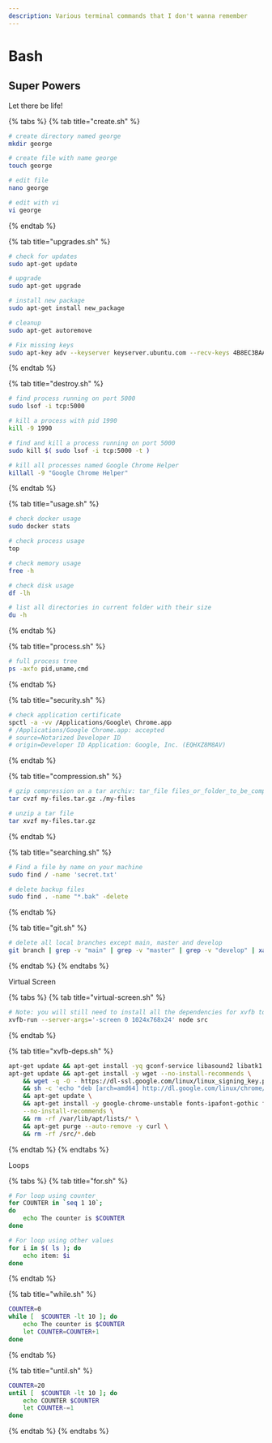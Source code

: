 ```yaml
---
description: Various terminal commands that I don't wanna remember
---
```


# Bash

## Super Powers

Let there be life!

{% tabs %}
{% tab title="create.sh" %}
```bash
# create directory named george
mkdir george

# create file with name george
touch george

# edit file
nano george

# edit with vi
vi george
```
{% endtab %}

{% tab title="upgrades.sh" %}
```bash
# check for updates
sudo apt-get update

# upgrade
sudo apt-get upgrade

# install new package
sudo apt-get install new_package

# cleanup
sudo apt-get autoremove

# Fix missing keys
sudo apt-key adv --keyserver keyserver.ubuntu.com --recv-keys 4B8EC3BAABDC4346
```
{% endtab %}

{% tab title="destroy.sh" %}
```bash
# find process running on port 5000
sudo lsof -i tcp:5000

# kill a process with pid 1990
kill -9 1990

# find and kill a process running on port 5000
sudo kill $( sudo lsof -i tcp:5000 -t )

# kill all processes named Google Chrome Helper
killall -9 "Google Chrome Helper"
```
{% endtab %}

{% tab title="usage.sh" %}
```bash
# check docker usage
sudo docker stats

# check process usage
top

# check memory usage
free -h

# check disk usage
df -lh

# list all directories in current folder with their size
du -h
```
{% endtab %}

{% tab title="process.sh" %}
```bash
# full process tree
ps -axfo pid,uname,cmd
```
{% endtab %}

{% tab title="security.sh" %}
```bash
# check application certificate
spctl -a -vv /Applications/Google\ Chrome.app
# /Applications/Google Chrome.app: accepted
# source=Notarized Developer ID
# origin=Developer ID Application: Google, Inc. (EQHXZ8M8AV)
```
{% endtab %}

{% tab title="compression.sh" %}
```bash
# gzip compression on a tar archiv: tar_file files_or_folder_to_be_compressed
tar cvzf my-files.tar.gz ./my-files

# unzip a tar file
tar xvzf my-files.tar.gz
```
{% endtab %}

{% tab title="searching.sh" %}
```bash
# Find a file by name on your machine
sudo find / -name 'secret.txt'

# delete backup files
sudo find . -name "*.bak" -delete
```
{% endtab %}

{% tab title="git.sh" %}
```bash
# delete all local branches except main, master and develop
git branch | grep -v "main" | grep -v "master" | grep -v "develop" | xargs git branch -D
```
{% endtab %}
{% endtabs %}

Virtual Screen

{% tabs %}
{% tab title="virtual-screen.sh" %}
```bash
# Note: you will still need to install all the dependencies for xvfb to run
xvfb-run --server-args='-screen 0 1024x768x24' node src
```
{% endtab %}

{% tab title="xvfb-deps.sh" %}
```bash
apt-get update && apt-get install -yq gconf-service libasound2 libatk1.0-0 libatk-bridge2.0-0 libc6 libcairo2 libcups2 libdbus-1-3 libexpat1 libfontconfig1 libgcc1 libgconf-2-4 libgdk-pixbuf2.0-0 libglib2.0-0 libgtk-3-0 libnspr4 libpango-1.0-0 libpangocairo-1.0-0 libstdc++6 libx11-6 libx11-xcb1 libxcb1 libxcomposite1 libxcursor1 libxdamage1 libxext6 libxfixes3 libxi6 libxrandr2 libxrender1 libxss1 libxtst6 ca-certificates fonts-liberation libappindicator1 libnss3 lsb-release xdg-utils wget x11vnc x11-xkb-utils xfonts-100dpi xfonts-75dpi xfonts-scalable xfonts-cyrillic x11-apps xvfb
apt-get update && apt-get install -y wget --no-install-recommends \
    && wget -q -O - https://dl-ssl.google.com/linux/linux_signing_key.pub | apt-key add - \
    && sh -c 'echo "deb [arch=amd64] http://dl.google.com/linux/chrome/deb/ stable main" >> /etc/apt/sources.list.d/google.list' \
    && apt-get update \
    && apt-get install -y google-chrome-unstable fonts-ipafont-gothic fonts-wqy-zenhei fonts-thai-tlwg fonts-kacst ttf-freefont \
    --no-install-recommends \
    && rm -rf /var/lib/apt/lists/* \
    && apt-get purge --auto-remove -y curl \
    && rm -rf /src/*.deb
```
{% endtab %}
{% endtabs %}

Loops

{% tabs %}
{% tab title="for.sh" %}
```bash
# For loop using counter
for COUNTER in `seq 1 10`;
do
    echo The counter is $COUNTER
done

# For loop using other values
for i in $( ls ); do
    echo item: $i
done
```
{% endtab %}

{% tab title="while.sh" %}
```bash
COUNTER=0
while [  $COUNTER -lt 10 ]; do
    echo The counter is $COUNTER
    let COUNTER=COUNTER+1
done
```
{% endtab %}

{% tab title="until.sh" %}
```bash
COUNTER=20
until [  $COUNTER -lt 10 ]; do
    echo COUNTER $COUNTER
    let COUNTER-=1
done
```
{% endtab %}
{% endtabs %}

